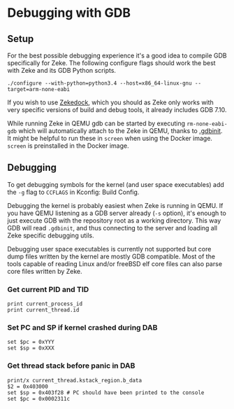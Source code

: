 Debugging with GDB
==================

Setup
-----

For the best possible debugging experience it's a good idea to compile GDB
specifically for Zeke. The following configure flags should work the best with
Zeke and its GDB Python scripts.

```
./configure --with-python=python3.4 --host=x86_64-linux-gnu --target=arm-none-eabi
```

If you wish to use [Zekedock](/docker), which you should as Zeke only works with
very specific versions of build and debug tools, it already includes GDB 7.10.

While running Zeke in QEMU gdb can be started by executing `rm-none-eabi-gdb`
which will automatically attach to the Zeke in QEMU, thanks to
[.gdbinit](/.gdbinit). It might be helpful to run these in `screen` when
using the Docker image. `screen` is preinstalled in the Docker image.

Debugging
---------

To get debugging symbols for the kernel (and user space executables) add the
`-g` flag to `CCFLAGS` in Kconfig: Build Config.

Debugging the kernel is probably easiest when Zeke is running in QEMU. If you
have QEMU listening as a GDB server already (`-s` option), it's enough to just
execute GDB with the repository root as a working directory. This way GDB will
read `.gdbinit`, and thus connecting to the server and loading all Zeke specific
debugging utils.

Debugging user space executables is currently not supported but core dump files
written by the kernel are mostly GDB compatible. Most of the tools capable of
reading Linux and/or freeBSD elf core files can also parse core files written
by Zeke.

### Get current PID and TID

```gdb
print current_process_id
print current_thread.id
```

### Set PC and SP if kernel crashed during DAB

```gdb
set $pc = 0xYYY
set $sp = 0xXXX
```

### Get thread stack before panic in DAB

```gdb
print/x current_thread.kstack_region.b_data
$2 = 0x403000
set $sp = 0x403f28 # PC should have been printed to the console
set $pc = 0x0002311c
```
